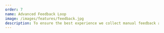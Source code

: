 ```yaml
---
order: 7
name: Advanced Feedback Loop
image: /images/features/feedback.jpg
description: To ensure the best experience we collect manual feedback about the usefulness of individual critiques, as well as record (upon explicit agreement) user interactions to understand how our framework is used an continue improving it the best way possible.
---
```


